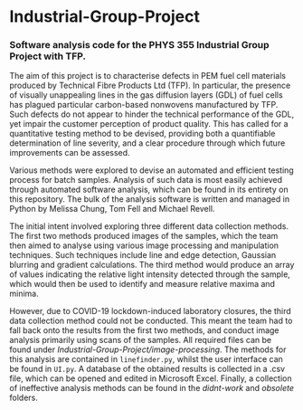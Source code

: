 # Industrial-Group-Project
### **Software analysis code for the PHYS 355 Industrial Group Project with TFP.**

The aim of this project is to characterise defects in PEM fuel cell materials produced by Technical Fibre Products Ltd (TFP). In particular, the presence of visually unappealing lines in the gas diffusion layers (GDL) of fuel cells has plagued particular carbon-based nonwovens manufactured by TFP. Such defects do not appear to hinder the technical performance of the GDL, yet impair the customer perception of product quality. This has called for a quantitative testing method to be devised, providing both a quantifiable determination of line severity, and a clear procedure through which future improvements can be assessed.

Various methods were explored to devise an automated and efficient testing process for batch samples. Analysis of such data is most easily achieved through automated software analysis, which can be found in its entirety on this repository. The bulk of the analysis software is written and managed in Python by Melissa Chung, Tom Fell and Michael Revell.

The initial intent involved exploring three different data collection methods. The first two methods produced images of the samples, which the team then aimed to analyse using various image processing and manipulation techniques. Such techniques include line and edge detection, Gaussian blurring and gradient calculations. The third method would produce an array of values indicating the relative light intensity detected through the sample, which would then be used to identify and measure relative maxima and minima.

However, due to COVID-19 lockdown-induced laboratory closures, the third data collection method could not be conducted. This meant the team had to fall back onto the results from the first two methods, and conduct image analysis primarily using scans of the samples. All required files can be found under _Industrial-Group-Project/image-processing_. The methods for this analysis are contained in `linefinder.py`, whilst the user interface can be found in `UI.py`. A database of the obtained results is collected in a .csv file, which can be opened and edited in Microsoft Excel. Finally, a collection of ineffective analysis methods can be found in the _didnt-work_ and _obsolete_ folders. 
